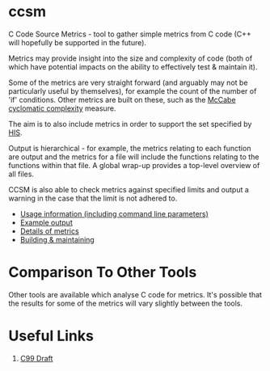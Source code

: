 ccsm
====

C Code Source Metrics - tool to gather simple metrics from C code (C++ will hopefully be 
supported in the future).

Metrics may provide insight into the size and complexity of code (both of which have 
potential impacts on the ability to effectively test & maintain it).

Some of the metrics are very straight forward (and arguably may not be
particularly useful by themselves), for example the count of the number of 'if'
conditions.  Other metrics are built on these, such as the [McCabe cyclomatic
complexity](http://en.wikipedia.org/wiki/Cyclomatic_complexity) measure.

The aim is to also include metrics in order to support the set specified by
[HIS](http://portal.automotive-his.de/images/pdf/SoftwareTest/his-sc-metriken.1.3.1_e.pdf).

Output is hierarchical - for example, the metrics relating to each function are
output and the metrics for a file will include the functions relating to the
functions within that file.  A global wrap-up provides a top-level overview of
all files.

CCSM is also able to check metrics against specified limits and output a warning
in the case that the limit is not adhered to.

* [Usage information (including command line parameters)](docs/usage.md)
* [Example output](docs/example_output.md)
* [Details of metrics](docs/metrics_details.md)
* [Building & maintaining](docs/build_and_code.md)

Comparison To Other Tools
=========================

Other tools are available which analyse C code for metrics.  It's possible that the results 
for some of the metrics will vary slightly between the tools.

Useful Links
============

1. [C99 Draft](http://www.open-std.org/jtc1/sc22/wg14/www/docs/n1256.pdf)
